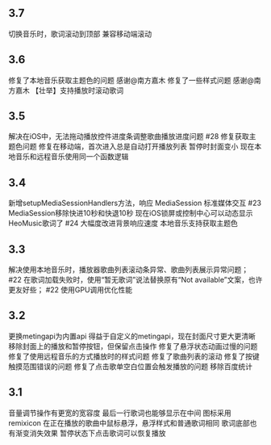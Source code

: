 ## 3.7
切换音乐时，歌词滚动到顶部
兼容移动端滚动

## 3.6
修复了本地音乐获取主题色的问题 感谢@南方嘉木
修复了一些样式问题 感谢@南方嘉木
【壮举】支持播放时滚动歌词

## 3.5
解决在iOS中，无法拖动播放控件进度条调整歌曲播放进度问题 #28
修复获取主题色问题
修复在移动端，首次进入总是自动打开播放列表
暂停时封面变小
现在本地音乐和远程音乐使用同一个函数逻辑

## 3.4
新增setupMediaSessionHandlers方法，响应 MediaSession 标准媒体交互 #23
MediaSession移除快进10秒和快退10秒
现在iOS锁屏或控制中心可以动态显示HeoMusic歌词了 #24
大幅度改进背景响应速度
本地音乐支持获取主题色

## 3.3
解决使用本地音乐时，播放器歌曲列表滚动条异常、歌曲列表展示异常问题； #22
在歌词加载失败时，使用“暂无歌词”说法替换原有“Not available”文案，也许更友好些； #22
使用GPU调用优化性能

## 3.2
更换metingapi为内置api
得益于自定义的metingapi，现在封面尺寸更大更清晰
移除封面上的播放和暂停按钮，但保留点击操作
修复了悬浮状态动画过慢的问题
修复了使用远程音乐的方式播放时的样式问题
修复了歌曲列表的滚动
修复了按键触摸范围错误的问题
修复了点击歌单空白位置会触发播放的问题
移除百度统计

## 3.1

音量调节操作有更宽的宽容度
最后一行歌词也能够显示在中间
图标采用remixicon
在正在播放的歌曲中鼠标悬浮，悬浮样式和普通歌词相同
歌词底部也有渐变消失效果
暂停状态下点击歌词可以恢复播放